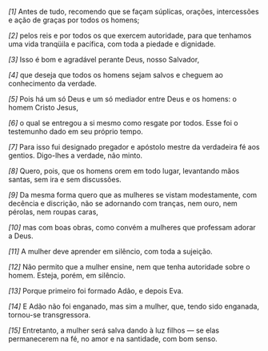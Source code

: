 *[1]* Antes de tudo, recomendo que se façam súplicas, orações, intercessões e ação de graças por todos os homens;

*[2]* pelos reis e por todos os que exercem autoridade, para que tenhamos uma vida tranqüila e pacífica, com toda a piedade e dignidade.

*[3]* Isso é bom e agradável perante Deus, nosso Salvador,

*[4]* que deseja que todos os homens sejam salvos e cheguem ao conhecimento da verdade.

*[5]* Pois há um só Deus e um só mediador entre Deus e os homens: o homem Cristo Jesus,

*[6]* o qual se entregou a si mesmo como resgate por todos. Esse foi o testemunho dado em seu próprio tempo.

*[7]* Para isso fui designado pregador e apóstolo mestre da verdadeira fé aos gentios. Digo-lhes a verdade, não minto.

*[8]* Quero, pois, que os homens orem em todo lugar, levantando mãos santas, sem ira e sem discussões.

*[9]* Da mesma forma quero que as mulheres se vistam modestamente, com decência e discrição, não se adornando com tranças, nem ouro, nem pérolas, nem roupas caras,

*[10]* mas com boas obras, como convém a mulheres que professam adorar a Deus.

*[11]* A mulher deve aprender em silêncio, com toda a sujeição.

*[12]* Não permito que a mulher ensine, nem que tenha autoridade sobre o homem. Esteja, porém, em silêncio.

*[13]* Porque primeiro foi formado Adão, e depois Eva.

*[14]* E Adão não foi enganado, mas sim a mulher, que, tendo sido enganada, tornou-se transgressora.

*[15]* Entretanto, a mulher será salva dando à luz filhos — se elas permanecerem na fé, no amor e na santidade, com bom senso.

